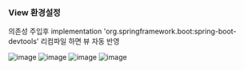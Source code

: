 ### View 환경설정

의존성 주입후 implementation 'org.springframework.boot:spring-boot-devtools'
리컴파일 하면 뷰 자동 반영

![image](https://user-images.githubusercontent.com/40969203/104451403-d8045880-55e4-11eb-906b-ca63aad50489.png)
![image](https://user-images.githubusercontent.com/40969203/104451416-dc307600-55e4-11eb-9808-9ae64e6fc9dc.png)
![image](https://user-images.githubusercontent.com/40969203/104451428-df2b6680-55e4-11eb-8de9-29a8240adc12.png)
![image](https://user-images.githubusercontent.com/40969203/104451442-e2beed80-55e4-11eb-9ff7-54f7b20267dc.png)

